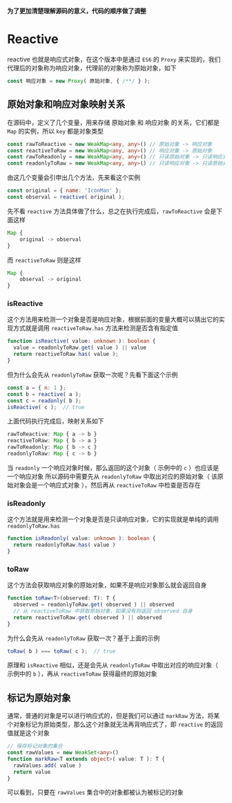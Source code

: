 **为了更加清楚理解源码的意义，代码的顺序做了调整**  

# Reactive  
reactive 也就是响应式对象，在这个版本中是通过 `ES6` 的 `Proxy` 来实现的，我们代理后的对象称为响应对象，代理前的对象称为原始对象，如下  
```javascript
const 响应对象 = new Proxy( 原始对象, { /**/ } );
```  

## 原始对象和响应对象映射关系  
在源码中，定义了几个变量，用来存储 原始对象 和 响应对象 的关系，它们都是 `Map` 的实例，所以 `key` 都是对象类型  

```typescript
const rawToReactive = new WeakMap<any, any>() // 原始对象 -> 响应对象
const reactiveToRaw = new WeakMap<any, any>() // 响应对象 -> 原始对象
const rawToReadonly = new WeakMap<any, any>() // 只读原始对象 -> 只读响应对象
const readonlyToRaw = new WeakMap<any, any>() // 只读响应对象 -> 只读原始对象
```  

由这几个变量会引申出几个方法，先来看这个实例  
```javascript
const original = { name: 'IconMan' };
const observal = reactive( original );
```  

先不看 `reactive` 方法具体做了什么，总之在执行完成后，`rawToReactive` 会是下面这样  
```javascript
Map {
    original -> observal
}
```  
而 `reactiveToRaw` 则是这样  
```javascript
Map {
    observal -> original
}
```   

### isReactive  
这个方法用来检测一个对象是否是响应对象，根据前面的变量大概可以猜出它的实现方式就是调用 `reactiveToRaw.has` 方法来检测是否含有指定值  

```typescript
function isReactive( value: unknown ): boolean {
  value = readonlyToRaw.get( value ) || value
  return reactiveToRaw.has( value );
}
```  

但为什么会先从 `readonlyToRaw` 获取一次呢？先看下面这个示例  
```javascript
const a = { n: 1 };
const b = reactive( a );
const c = readonly( b );
isReactive( c );  // true
```  

上面代码执行完成后，映射关系如下  
```javascript
rawToReactive: Map { a -> b }
reactiveToRaw: Map { b -> a }
rawToReadonly: Map { b -> c }
readonlyToRaw: Map { c -> b }
```  

当 `readonly` 一个响应对象时候，那么返回的这个对象（ 示例中的 `c` ）也应该是一个响应对象
所以源码中需要先从 `readonlyToRaw` 中取出对应的原始对象（ 该原始对象会是一个响应式对象 ），然后再从 `reactiveToRaw` 中检查是否存在

### isReadonly  
这个方法就是用来检测一个对象是否是只读响应对象，它的实现就是单纯的调用 `readonlyToRaw.has`  

```typescript
function isReadonly( value: unknown ): boolean {
  return readonlyToRaw.has( value )
}
```  

### toRaw  
这个方法会获取响应对象的原始对象，如果不是响应对象那么就会返回自身  

```typescript
function toRaw<T>(observed: T): T {
  observed = readonlyToRaw.get( observed ) || observed
  // 从 reactiveToRaw 中获取原始对象，如果没有则返回 observed 自身
  return reactiveToRaw.get( observed ) || observed
}
```  

为什么会先从 `readonlyToRaw` 获取一次？基于上面的示例  
```typescript
toRaw( b ) === toRaw( c );  // true
```  
原理和 `isReactive` 相似，还是会先从 `readonlyToRaw` 中取出对应的响应对象（ 示例中的 `b` ），再从 `reactiveToRaw` 获得最终的原始对象  

## 标记为原始对象  
通常，普通的对象是可以进行响应式的，但是我们可以通过 `markRaw` 方法，将某个对象标记为原始类型，那么这个对象就无法再背响应式了，即 `reactive` 的返回值就是这个对象  

```typescript
// 保存标记对象的集合
const rawValues = new WeakSet<any>()
function markRaw<T extends object>( value: T ): T {
  rawValues.add( value )
  return value
}
```  
可以看到，只要在 `rawValues` 集合中的对象都被认为被标记的对象
